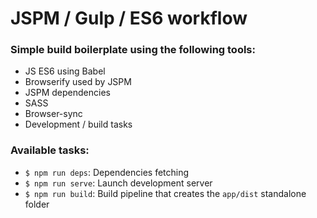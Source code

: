 # JSPM / Gulp / ES6 workflow
### Simple build boilerplate using the following tools:
- JS ES6 using Babel
- Browserify used by JSPM
- JSPM dependencies
- SASS
- Browser-sync
- Development / build tasks

### Available tasks:
- `$ npm run deps`: Dependencies fetching
- `$ npm run serve`: Launch development server
- `$ npm run build`: Build pipeline that creates the `app/dist` standalone folder
